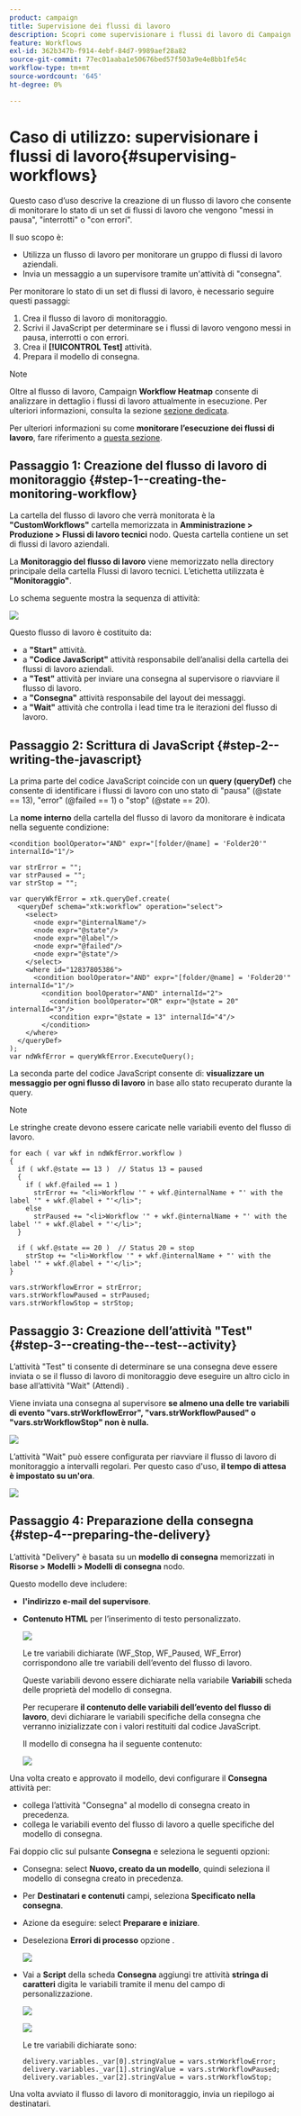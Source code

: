 ```yaml
---
product: campaign
title: Supervisione dei flussi di lavoro
description: Scopri come supervisionare i flussi di lavoro di Campaign
feature: Workflows
exl-id: 362b347b-f914-4ebf-84d7-9989aef28a82
source-git-commit: 77ec01aaba1e50676bed57f503a9e4e8bb1fe54c
workflow-type: tm+mt
source-wordcount: '645'
ht-degree: 0%

---
```


# Caso di utilizzo: supervisionare i flussi di lavoro{#supervising-workflows}

Questo caso d’uso descrive la creazione di un flusso di lavoro che consente di monitorare lo stato di un set di flussi di lavoro che vengono &quot;messi in pausa&quot;, &quot;interrotti&quot; o &quot;con errori&quot;.

Il suo scopo è:

* Utilizza un flusso di lavoro per monitorare un gruppo di flussi di lavoro aziendali.
* Invia un messaggio a un supervisore tramite un&#39;attività di &quot;consegna&quot;.

Per monitorare lo stato di un set di flussi di lavoro, è necessario seguire questi passaggi:

1. Crea il flusso di lavoro di monitoraggio.
1. Scrivi il JavaScript per determinare se i flussi di lavoro vengono messi in pausa, interrotti o con errori.
1. Crea il **[!UICONTROL Test]** attività.
1. Prepara il modello di consegna.

>[!NOTE]
>
>Oltre al flusso di lavoro, Campaign **Workflow Heatmap** consente di analizzare in dettaglio i flussi di lavoro attualmente in esecuzione. Per ulteriori informazioni, consulta la sezione [sezione dedicata](heatmap.md).
>
>Per ulteriori informazioni su come **monitorare l’esecuzione dei flussi di lavoro**, fare riferimento a [questa sezione](monitor-workflow-execution.md).

## Passaggio 1: Creazione del flusso di lavoro di monitoraggio {#step-1--creating-the-monitoring-workflow}

La cartella del flusso di lavoro che verrà monitorata è la **&quot;CustomWorkflows&quot;** cartella memorizzata in **Amministrazione > Produzione > Flussi di lavoro tecnici** nodo. Questa cartella contiene un set di flussi di lavoro aziendali.

La **Monitoraggio del flusso di lavoro** viene memorizzato nella directory principale della cartella Flussi di lavoro tecnici. L’etichetta utilizzata è **&quot;Monitoraggio&quot;**.

Lo schema seguente mostra la sequenza di attività:

![](assets/uc_monitoring_workflow_overview.png)

Questo flusso di lavoro è costituito da:

* a **&quot;Start&quot;** attività.
* a **&quot;Codice JavaScript&quot;** attività responsabile dell’analisi della cartella dei flussi di lavoro aziendali.
* a **&quot;Test&quot;** attività per inviare una consegna al supervisore o riavviare il flusso di lavoro.
* a **&quot;Consegna&quot;** attività responsabile del layout dei messaggi.
* a **&quot;Wait&quot;** attività che controlla i lead time tra le iterazioni del flusso di lavoro.

## Passaggio 2: Scrittura di JavaScript {#step-2--writing-the-javascript}

La prima parte del codice JavaScript coincide con un **query (queryDef)** che consente di identificare i flussi di lavoro con uno stato di &quot;pausa&quot; (@state == 13), &quot;error&quot; (@failed == 1) o &quot;stop&quot; (@state == 20).

La **nome interno** della cartella del flusso di lavoro da monitorare è indicata nella seguente condizione:

```
<condition boolOperator="AND" expr="[folder/@name] = 'Folder20'" internalId="1"/>
```

```
var strError = "";
var strPaused = "";
var strStop = "";

var queryWkfError = xtk.queryDef.create(
  <queryDef schema="xtk:workflow" operation="select">
    <select>
      <node expr="@internalName"/>
      <node expr="@state"/>
      <node expr="@label"/>
      <node expr="@failed"/>
      <node expr="@state"/>   
    </select>
    <where id="12837805386">
      <condition boolOperator="AND" expr="[folder/@name] = 'Folder20'" internalId="1"/>
        <condition boolOperator="AND" internalId="2">
          <condition boolOperator="OR" expr="@state = 20" internalId="3"/>
          <condition expr="@state = 13" internalId="4"/>
        </condition>  
    </where>
  </queryDef>
);
var ndWkfError = queryWkfError.ExecuteQuery(); 
```

La seconda parte del codice JavaScript consente di: **visualizzare un messaggio per ogni flusso di lavoro** in base allo stato recuperato durante la query.

>[!NOTE]
>
>Le stringhe create devono essere caricate nelle variabili evento del flusso di lavoro.

```
for each ( var wkf in ndWkfError.workflow ) 
{
  if ( wkf.@state == 13 )  // Status 13 = paused
  {
    if ( wkf.@failed == 1 )
      strError += "<li>Workflow '" + wkf.@internalName + "' with the label '" + wkf.@label + "'</li>";
    else
      strPaused += "<li>Workflow '" + wkf.@internalName + "' with the label '" + wkf.@label + "'</li>";
  }
  
  if ( wkf.@state == 20 )  // Status 20 = stop
    strStop += "<li>Workflow '" + wkf.@internalName + "' with the label '" + wkf.@label + "'</li>";
}

vars.strWorkflowError = strError;
vars.strWorkflowPaused = strPaused;
vars.strWorkflowStop = strStop;
```

## Passaggio 3: Creazione dell’attività &quot;Test&quot; {#step-3--creating-the--test--activity}

L’attività &quot;Test&quot; ti consente di determinare se una consegna deve essere inviata o se il flusso di lavoro di monitoraggio deve eseguire un altro ciclo in base all’attività &quot;Wait&quot; (Attendi) .

Viene inviata una consegna al supervisore **se almeno una delle tre variabili di evento &quot;vars.strWorkflowError&quot;, &quot;vars.strWorkflowPaused&quot; o &quot;vars.strWorkflowStop&quot; non è nulla.**

![](assets/uc_monitoring_workflow_test.png)

L’attività &quot;Wait&quot; può essere configurata per riavviare il flusso di lavoro di monitoraggio a intervalli regolari. Per questo caso d&#39;uso, **il tempo di attesa è impostato su un&#39;ora**.

![](assets/uc_monitoring_workflow_attente.png)

## Passaggio 4: Preparazione della consegna {#step-4--preparing-the-delivery}

L’attività &quot;Delivery&quot; è basata su un **modello di consegna** memorizzati in **Risorse > Modelli > Modelli di consegna** nodo.

Questo modello deve includere:

* **l&#39;indirizzo e-mail del supervisore**.
* **Contenuto HTML** per l’inserimento di testo personalizzato.

   ![](assets/uc_monitoring_workflow_variables_diffusion.png)

   Le tre variabili dichiarate (WF_Stop, WF_Paused, WF_Error) corrispondono alle tre variabili dell’evento del flusso di lavoro.

   Queste variabili devono essere dichiarate nella variabile **Variabili** scheda delle proprietà del modello di consegna.

   Per recuperare **il contenuto delle variabili dell’evento del flusso di lavoro**, devi dichiarare le variabili specifiche della consegna che verranno inizializzate con i valori restituiti dal codice JavaScript.

   Il modello di consegna ha il seguente contenuto:

   ![](assets/uc_monitoring_workflow_model_diffusion.png)

Una volta creato e approvato il modello, devi configurare il **Consegna** attività per:

* collega l’attività &quot;Consegna&quot; al modello di consegna creato in precedenza.
* collega le variabili evento del flusso di lavoro a quelle specifiche del modello di consegna.

Fai doppio clic sul pulsante **Consegna** e seleziona le seguenti opzioni:

* Consegna: select **Nuovo, creato da un modello**, quindi seleziona il modello di consegna creato in precedenza.
* Per **Destinatari e contenuti** campi, seleziona **Specificato nella consegna**.
* Azione da eseguire: select **Preparare e iniziare**.
* Deseleziona **Errori di processo** opzione .

   ![](assets/uc_monitoring_workflow_optionmodel.png)

* Vai a **Script** della scheda **Consegna** aggiungi tre attività **stringa di caratteri** digita le variabili tramite il menu del campo di personalizzazione.

   ![](assets/uc_monitoring_workflow_selectlinkvariables.png)

   ![](assets/uc_monitoring_workflow_linkvariables.png)

   Le tre variabili dichiarate sono:

   ```
   delivery.variables._var[0].stringValue = vars.strWorkflowError;
   delivery.variables._var[1].stringValue = vars.strWorkflowPaused;
   delivery.variables._var[2].stringValue = vars.strWorkflowStop; 
   ```

Una volta avviato il flusso di lavoro di monitoraggio, invia un riepilogo ai destinatari.
